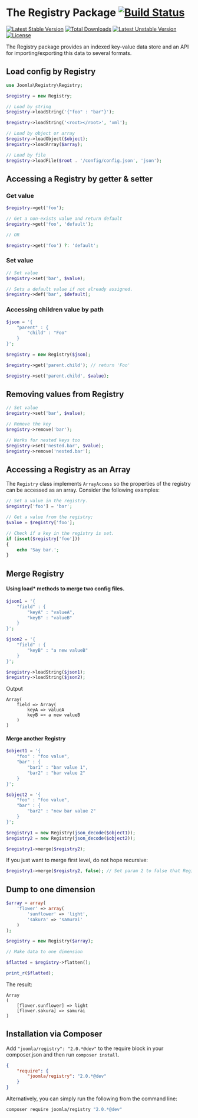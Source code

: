 # The Registry Package [![Build Status](https://ci.joomla.org/api/badges/joomla-framework/registry/status.svg?ref=refs/heads/2.0-dev)](https://ci.joomla.org/joomla-framework/registry)

[![Latest Stable Version](https://poser.pugx.org/joomla/registry/v/stable)](https://packagist.org/packages/joomla/registry)
[![Total Downloads](https://poser.pugx.org/joomla/registry/downloads)](https://packagist.org/packages/joomla/registry)
[![Latest Unstable Version](https://poser.pugx.org/joomla/registry/v/unstable)](https://packagist.org/packages/joomla/registry)
[![License](https://poser.pugx.org/joomla/registry/license)](https://packagist.org/packages/joomla/registry)

The Registry package provides an indexed key-value data store and an API for importing/exporting this data to several formats.

## Load config by Registry

``` php
use Joomla\Registry\Registry;

$registry = new Registry;

// Load by string
$registry->loadString('{"foo" : "bar"}');

$registry->loadString('<root></root>', 'xml');

// Load by object or array
$registry->loadObject($object);
$registry->loadArray($array);

// Load by file
$registry->loadFile($root . '/config/config.json', 'json');
```

## Accessing a Registry by getter & setter

### Get value

``` php
$registry->get('foo');

// Get a non-exists value and return default
$registry->get('foo', 'default');

// OR

$registry->get('foo') ?: 'default';
```

### Set value

``` php
// Set value
$registry->set('bar', $value);

// Sets a default value if not already assigned.
$registry->def('bar', $default);
```

### Accessing children value by path

``` php
$json = '{
	"parent" : {
		"child" : "Foo"
	}
}';

$registry = new Registry($json);

$registry->get('parent.child'); // return 'Foo'

$registry->set('parent.child', $value);
```

## Removing values from Registry

``` php
// Set value
$registry->set('bar', $value);

// Remove the key
$registry->remove('bar');

// Works for nested keys too
$registry->set('nested.bar', $value);
$registry->remove('nested.bar');
```

## Accessing a Registry as an Array

The `Registry` class implements `ArrayAccess` so the properties of the registry can be accessed as an array. Consider the following examples:

``` php
// Set a value in the registry.
$registry['foo'] = 'bar';

// Get a value from the registry;
$value = $registry['foo'];

// Check if a key in the registry is set.
if (isset($registry['foo']))
{
	echo 'Say bar.';
}
```

## Merge Registry

#### Using load* methods to merge two config files.

``` php
$json1 = '{
    "field" : {
        "keyA" : "valueA",
        "keyB" : "valueB"
    }
}';

$json2 = '{
    "field" : {
        "keyB" : "a new valueB"
    }
}';

$registry->loadString($json1);
$registry->loadString($json2);
```

Output

```
Array(
    field => Array(
        keyA => valueA
        keyB => a new valueB
    )
)
```

#### Merge another Registry

``` php
$object1 = '{
	"foo" : "foo value",
	"bar" : {
		"bar1" : "bar value 1",
		"bar2" : "bar value 2"
	}
}';

$object2 = '{
	"foo" : "foo value",
	"bar" : {
		"bar2" : "new bar value 2"
	}
}';

$registry1 = new Registry(json_decode($object1));
$registry2 = new Registry(json_decode($object2));

$registry1->merge($registry2);
```

If you just want to merge first level, do not hope recursive:

``` php
$registry1->merge($registry2, false); // Set param 2 to false that Registry will only merge first level
```

## Dump to one dimension

``` php
$array = array(
    'flower' => array(
        'sunflower' => 'light',
        'sakura' => 'samurai'
    )
);

$registry = new Registry($array);

// Make data to one dimension

$flatted = $registry->flatten();

print_r($flatted);
```

The result:

```
Array
(
    [flower.sunflower] => light
    [flower.sakura] => samurai
)
```

## Installation via Composer

Add `"joomla/registry": "2.0.*@dev"` to the require block in your composer.json and then run `composer install`.

```json
{
	"require": {
		"joomla/registry": "2.0.*@dev"
	}
}
```

Alternatively, you can simply run the following from the command line:

```sh
composer require joomla/registry "2.0.*@dev"
```
